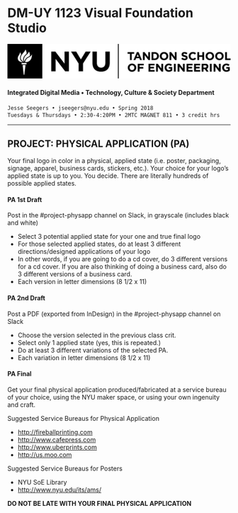 # DM-UY 1123 Visual Foundation Studio
![NYU](nyu_soe_logo.png)
#### Integrated Digital Media • Technology, Culture & Society Department 
    Jesse Seegers • jseegers@nyu.edu • Spring 2018 
    Tuesdays & Thursdays • 2:30-4:20PM • 2MTC MAGNET 811 • 3 credit hrs
---


## PROJECT: PHYSICAL APPLICATION (PA)
Your final logo in color in a physical, applied state (i.e. poster, packaging, signage, apparel, business cards, stickers, etc.). Your choice for your logo’s applied state is up to you. You decide. There are literally hundreds of possible applied states. 

#### PA 1st Draft    
Post in the #project-physapp channel on Slack, in grayscale (includes black and white)

* Select 3 potential applied state for your one and true final logo
* For those selected applied states, do at least 3 different directions/designed applications of your logo
* In other words, if you are going to do a cd cover, do 3 different versions for a cd cover. If you are also thinking of doing a business card, also do 3 different versions of a business card. 
* Each version in letter dimensions (8 1/2 x 11)

#### PA 2nd Draft    
Post a PDF (exported from InDesign) in the #project-physapp channel on Slack

* Choose the version selected in the previous class crit.
* Select only 1 applied state (yes, this is repeated.)
* Do at least 3 different variations of the selected PA. 
* Each variation in letter dimensions (8 1/2 x 11)

#### PA Final    
Get your final physical application produced/fabricated at a service bureau of your choice, using the NYU maker space, or using your own ingenuity and craft.

Suggested Service Bureaus for Physical Application

* http://fireballprinting.com
* http://www.cafepress.com 
* http://www.uberprints.com
* http://us.moo.com

Suggested Service Bureaus for Posters

* NYU SoE Library
* http://www.nyu.edu/its/ams/

**DO NOT BE LATE WITH YOUR FINAL PHYSICAL APPLICATION**




